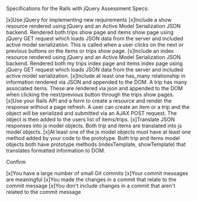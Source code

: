 Specifications for the Rails with jQuery Assessment
Specs:

 [x]Use jQuery for implementing new requirements
 [x]Include a show resource rendered using jQuery and an Active Model Serialization JSON backend.
    Rendered both trips show page and items show page using jQuery GET request which loads JSON
    data from the server and included active model serialization. This is called when a user clicks on
    the next or previous buttons on the items or trips show page.
 [x]Include an index resource rendered using jQuery and an Active Model Serialization JSON backend.
    Rendered both my trips index page and items index page using jQuery GET request which loads
    JSON data from the server and included active model serialization.
 [x]Include at least one has_many relationship in information rendered via JSON and appended to the DOM.
    A trip has many associated items. These are rendered via json and appended to the DOM when
    clicking the next/previous button through the trips show pages.
 [x]Use your Rails API and a form to create a resource and render the response without a page refresh.
    A user can create an item or a trip and the object will be serialized and submitted via an AJAX POST
    request. The object is then added to the users list of items/trips.
 [x]Translate JSON responses into js model objects.
    Both trip and items are translated into js model objects.
 [x]At least one of the js model objects must have at least one method added by your code to the prototype.
      Both trip and items model objects both have prototype methods (indexTemplate, showTemplate) that translates
      formatted information to DOM.

Confirm

 [x]You have a large number of small Git commits
 [x]Your commit messages are meaningful
 [x]You made the changes in a commit that relate to the commit message
 [x]You don't include changes in a commit that aren't related to the commit message
